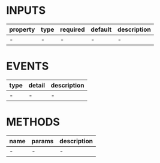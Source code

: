 [//]: # "business-bricks/monitor-alert/alert-trend-statistic.ts"

# INPUTS

| property | type | required | default | description |
| -------- | ---- | -------- | ------- | ----------- |
| -        | -    | -        | -       | -           |

# EVENTS

| type | detail | description |
| ---- | ------ | ----------- |
| -    | -      | -           |

# METHODS

| name | params | description |
| ---- | ------ | ----------- |
| -    | -      | -           |
